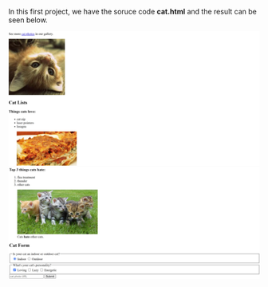 In this first project, we have the soruce code **cat.html** and the result can be seen below.

![](image1.jpg)
![](image2.jpg)

